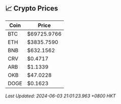 ## 📈 Crypto Prices

| Coin | Price |
| ---- | ----- |
| BTC | $69725.9766 |
| ETH | $3835.7590 |
| BNB | $632.1562 |
| CRV | $0.4717 |
| ARB | $1.1339 |
| OKB | $47.0228 |
| DOGE | $0.1623 |

_Last Updated: 2024-06-03 21:01:23.963 +0800 HKT_